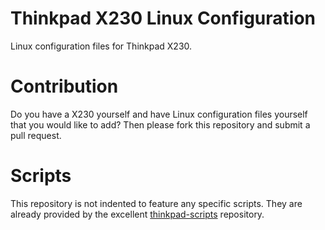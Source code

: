 # Thinkpad X230 Linux Configuration
Linux configuration files for Thinkpad X230.

# Contribution
Do you have a X230 yourself and have Linux configuration files yourself that you would like to add? Then please fork this repository and submit a pull request.

# Scripts
This repository is not indented to feature any specific scripts. They are already provided by the excellent [thinkpad-scripts](https://github.com/martin-ueding/thinkpad-scripts) repository. 
